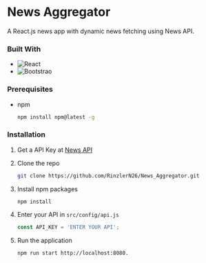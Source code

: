 # News Aggregator

A React.js news app with dynamic news fetching using News API. 

### Built With

* ![React](https://img.shields.io/badge/React-61DAFB?style=for-the-badge&logo=react&logoColor=000000)
* ![Bootstrao](https://img.shields.io/badge/Bootstrap-7952B3?style=for-the-badge&logo=bootstrap&logoColor=000000)

### Prerequisites

* npm
  ```sh
  npm install npm@latest -g
  ```

### Installation

1. Get a API Key at [News API](https://newsapi.org/)
   
2. Clone the repo
   ```sh
   git clone https://github.com/RinzlerN26/News_Aggregator.git
   ```
   
3. Install npm packages
   ```sh
   npm install
   ```
4. Enter your API in `src/config/api.js`
   ```js
   const API_KEY = 'ENTER YOUR API';
   ```
6. Run the application
    ```sh
   npm run start http://localhost:8080.
   ```  





















